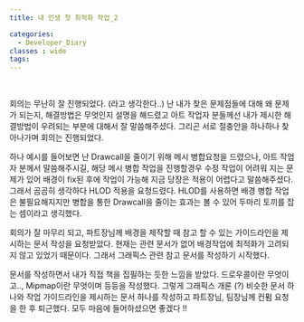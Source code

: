 ```yaml
---
title: 내 인생 첫 최적화 작업_2

categories:
  - Developer_Diary
classes : wide
tags:
---
```

<br>

회의는 무난히 잘 진행되었다. (라고 생각한다..) 난 내가 찾은 문제점들에 대해 왜 문제가 되는지, 해결방법은 무엇인지 설명을 해드렸고 아트 작업자 분들께선 내가 제시한 해결방법이 우려되는 부분에 대해서 잘 말씀해주셨다. 그리곤 서로 절충안을 하나하나 찾아나가며 회의는 진행되었다. 

하나 예시를 들어보면 난 Drawcall을 줄이기 위해 메시 병합요청을 드렸으나, 아트 작업자 분께서 말씀해주시길, 해당 메시 병합 작업을 진행할경우 수정 작업이 어려워 지는 문제가 있어 배경이 fix된 후에 작업이 가능해 지금 당장은 적용이 어렵다고 말씀해주셨다. 그래서 곰곰히 생각하다 HLOD 적용을 요청드렸다. HLOD를 사용하면 배경 병합 작업은 불필요해지지만 병합을 통한 Drawcall을 줄이는 효과는 볼 수 있어 두마리 토끼를 잡는 셈이라고 생긱했다. 

회의가 잘 마무리 되고, 파트장님께 배경을 제작할 때 참고 할 수 있는 가이드라인을 제시하는 문서 작성을 요청받았다. 현재는 관련 문서가 없어 배경작업에 최적화가 고려되지 않고 있었기 때문이다. 그래서 그래픽스 관련 참고 문서를 작성하기 시작했다.

문서를 작성하면서 내가 직접 책을 집필하는 듯한 느낌을 받았다. 드로우콜이란 무엇이고.., Mipmap이란 무엇이며 등등을 작성했다.
그렇게 그래픽스 개론 (?) 비슷한 문서 하나와 작업 가이드라인을 제시하는 문서 하나를 작성하고 파트장님, 팀장님께 컨펌 요청을 한 후 퇴근했다. 모두 마음에 들어하셨으면 좋겠다 !! 
